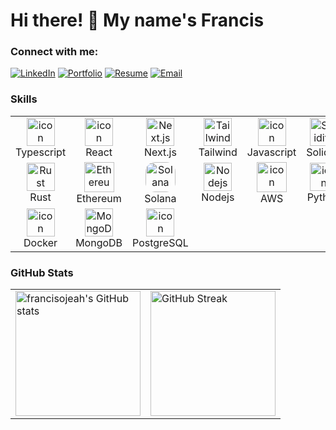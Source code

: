 # Hi there! 👋 My name's Francis


### Connect with me:
[![LinkedIn](https://img.shields.io/badge/-LinkedIn-0072b1?style=for-the-badge&logo=linkedin&logoColor=white)](https://www.linkedin.com/in/francis-okocha-ojeah)
[![Portfolio](https://img.shields.io/badge/-Portfolio-000000?style=for-the-badge&logo=vercel&logoColor=white)](https://francisojeah.vercel.app)
[![Resume](https://img.shields.io/badge/-Resume-4285F4?style=for-the-badge&logo=google-drive&logoColor=white)](https://francisojeah.vercel.app/resume)
[![Email](https://img.shields.io/badge/-Email-D14836?style=for-the-badge&logo=gmail&logoColor=white)](mailto:ojeahfrancis@gmail.com)

### Skills 

<table align="center">
  <tr>
    <td align="center" width="90">
      <img src="https://techstack-generator.vercel.app/ts-icon.svg" alt="icon" width="45" height="45" />
      <br>Typescript
    </td>
    <td align="center" width="90">
      <img src="https://techstack-generator.vercel.app/react-icon.svg" alt="icon" width="45" height="45" />
      <br>React
    </td>
    <td align="center" width="90">
      <img src="https://skillicons.dev/icons?i=nextjs" width="45" height="45" alt="Next.js" />
      <br>Next.js
    </td>
    <td align="center" width="90">
      <img src="https://skillicons.dev/icons?i=tailwind" width="45" height="45" alt="Tailwind" />
      <br>Tailwind
    </td>
     <td align="center" width="90">
      <img src="https://techstack-generator.vercel.app/js-icon.svg" alt="icon" width="45" height="45" />
      <br>Javascript
    </td>
    <td align="center" width="90">
      <img src="https://skillicons.dev/icons?i=solidity" width="45" height="45" alt="Solidity" />
      <br>Solidity
    </td>
  </tr>
  <tr>
    <td align="center" width="90">
      <img src="https://skillicons.dev/icons?i=rust" width="45" height="45" alt="Rust" />
      <br>Rust
    </td>
    <td align="center" width="90">
      <img src="https://s2.coinmarketcap.com/static/img/coins/64x64/1027.png" width="48" height="48" alt="Ethereum" />
      <br>Ethereum
    </td>
    <td align="center" width="90">
      <img src="https://s2.coinmarketcap.com/static/img/coins/64x64/5426.png" width="48" height="48" style="border-radius: 15px;" alt="Solana" />
      <br>Solana
    </td>
    <td align="center" width="90">
      <img src="https://skillicons.dev/icons?i=nodejs" width="45" height="45" alt="Nodejs" />
      <br>Nodejs
    </td>
    <td align="center" width="90">
        <img src="https://techstack-generator.vercel.app/aws-icon.svg" alt="icon" width="48" height="48" />
      <br>AWS
    </td>
    <td align="center" width="90">
      <img src="https://techstack-generator.vercel.app/python-icon.svg" alt="icon" width="45" height="45" />
      <br>Python
    </td>
  </tr>
  <tr>
    <td align="center" width="90">
        <img src="https://techstack-generator.vercel.app/docker-icon.svg" alt="icon" width="45" height="45" />
      <br>Docker
    </td>
  <td align="center" width="90">
      <img src="https://skillicons.dev/icons?i=mongodb" width="45" height="45" alt="MongoDB" />
      <br>MongoDB
    </td>
    <td align="center" width="90">
      <img src="https://skillicons.dev/icons?i=postgres" alt="icon" width="45" height="45" />
      <br>PostgreSQL
    </td>
  </tr>
</table> 

### GitHub Stats

<table>
  <tr>
    <td>
      <img height=200 src="https://github-readme-stats.vercel.app/api?username=francisojeah&include_all_commits=true&count_private=true&show_icons=true&line_height=20&title_color=7A7ADB&icon_color=2234AE&text_color=D3D3D3&bg_color=0,000000,130F40" alt="francisojeah's GitHub stats" />
    </td>
     <td>
       <a href="https://github.com/DenverCoder1/github-readme-streak-stats">
          <img height=200 src="https://github-readme-streak-stats-eight.vercel.app/?user=francisojeah&stroke=ffffff&background=1c1917&ring=84cc16&fire=84cc16&currStreakNum=ffffff&currStreakLabel=84cc16&sideNums=ffffff&sideLabels=ffffff&dates=ffffff" alt="GitHub Streak" />
      </a>
    </td>
  </tr>
</table>
